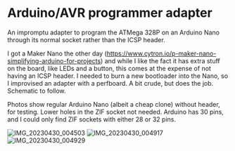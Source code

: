 # Arduino/AVR programmer adapter
An impromptu adapter to program the ATMega 328P on an Arduino Nano through its normal socket rather than the ICSP header.

I got a Maker Nano the other day (https://www.cytron.io/p-maker-nano-simplifying-arduino-for-projects) and while I like the fact it has extra stuff on the board, like LEDs and a button, this comes at the expense of not having an ICSP header. I needed to burn a new bootloader into the Nano, so I improvised an adapter with a perfboard. A bit crude, but does the job. Schematic to follow.

Photos show regular Arduino Nano (albeit a cheap clone) without header, for testing. Lower holes in the ZIF socket not needed. Arduino has 30 pins, and I could only find ZIF sockets with either 28 or 32 pins.

![IMG_20230430_004503](https://github.com/avlunen/avr_programmer_adapter/assets/11347973/57a349b3-73d6-48d7-978e-2f768dae7c58)
![IMG_20230430_004917](https://github.com/avlunen/avr_programmer_adapter/assets/11347973/08743f16-c672-447e-a9d6-18a19d3372ac)
![IMG_20230430_004929](https://github.com/avlunen/avr_programmer_adapter/assets/11347973/893a1b4c-1b97-4cf8-a2be-31b324b7f291)

